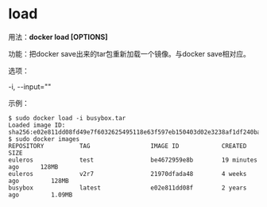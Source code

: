 # load<a name="ZH-CN_TOPIC_0184808267"></a>

用法：**docker load \[OPTIONS\]**

功能：把docker save出来的tar包重新加载一个镜像。与docker save相对应。

选项：

-i, --input=""

示例：

```
$ sudo docker load -i busybox.tar
Loaded image ID: sha256:e02e811dd08fd49e7f6032625495118e63f597eb150403d02e3238af1df240ba
$ sudo docker images
REPOSITORY          TAG                 IMAGE ID            CREATED             SIZE
euleros             test                be4672959e8b        19 minutes ago      128MB
euleros             v2r7                21970dfada48        4 weeks ago         128MB
busybox             latest              e02e811dd08f        2 years ago         1.09MB
```

